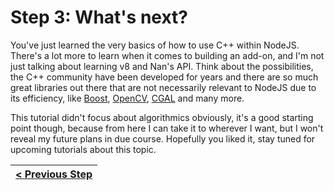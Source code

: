 # Step 3: What&#x27;s next?

You've just learned the very basics of how to use C++ within NodeJS. There's a lot more to learn when it comes to building an add-on, and I'm not just talking about learning v8 and Nan's API. Think about the possibilities, the C++ community have been developed for years and there are so much great libraries out there that are not necessarily relevant to NodeJS due to its efficiency, like [Boost](http://www.boost.org/), [OpenCV](http://opencv.org/), [CGAL](http://www.cgal.org/) and many more.

This tutorial didn't focus about algorithmics obviously, it's a good starting point though, because from here I can take it to wherever I want, but I won't reveal my future plans in due course. Hopefully you liked it, stay tuned for upcoming tutorials about this topic.

[{]: <helper> (navStep)

| [< Previous Step](https://github.com/DAB0mB/node-distance-addon/tree/master/.tortilla/manuals/views/step2.md) |
|:----------------------|

[}]: #
